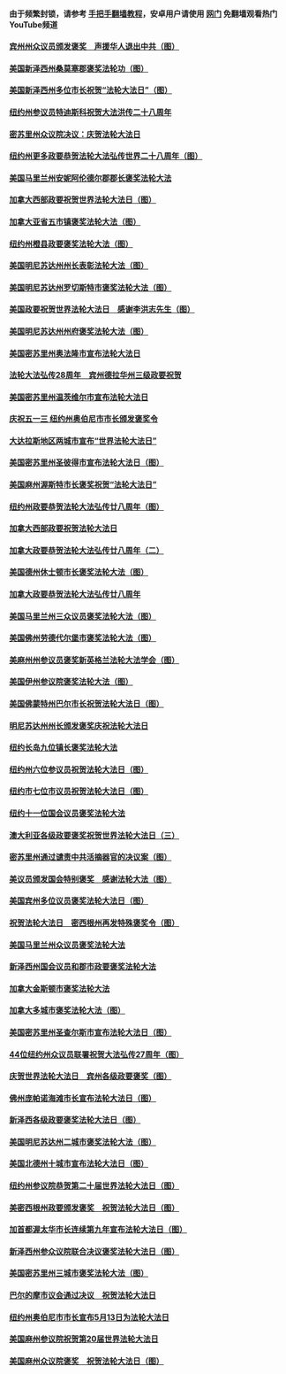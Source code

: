 #### 由于频繁封锁，请参考 [手把手翻墙教程](https://github.com/gfw-breaker/guides/wiki/)，安卓用户请使用 [网门](https://github.com/gfw-breaker/nogfw/blob/master/dl.md?t=01141000) 免翻墙观看热门YouTube频道 

#### [宾州州众议员颁发褒奖　声援华人退出中共（图）](../pages/282/411257.md?t=01141000) 

#### [美国新泽西州桑莫塞郡褒奖法轮功（图）](../pages/282/410690.md?t=01141000) 

#### [美国新泽西州多位市长祝贺“法轮大法日”（图）](../pages/282/407177.md?t=01141000) 

#### [纽约州参议员特迪斯科祝贺大法洪传二十八周年](../pages/282/407145.md?t=01141000) 

#### [密苏里州众议院决议：庆贺法轮大法日](../pages/282/407146.md?t=01141000) 

#### [纽约州更多政要恭贺法轮大法弘传世界二十八周年（图）](../pages/282/406768.md?t=01141000) 

#### [美国马里兰州安妮阿伦德尔郡郡长褒奖法轮大法](../pages/282/406722.md?t=01141000) 

#### [加拿大西部政要祝贺世界法轮大法日（图）](../pages/282/406494.md?t=01141000) 

#### [加拿大亚省五市镇褒奖法轮大法（图）](../pages/282/406493.md?t=01141000) 

#### [纽约州橙县政要褒奖法轮大法（图）](../pages/282/406413.md?t=01141000) 

#### [美国明尼苏达州州长表彰法轮大法（图）](../pages/282/406298.md?t=01141000) 

#### [美国明尼苏达州罗切斯特市褒奖法轮大法（图）](../pages/282/406299.md?t=01141000) 

#### [美国政要祝贺世界法轮大法日　感谢李洪志先生（图）](../pages/282/406137.md?t=01141000) 

#### [美国明尼苏达州州府褒奖法轮大法（图）](../pages/282/406143.md?t=01141000) 

#### [美国密苏里州奥法隆市宣布法轮大法日](../pages/282/405968.md?t=01141000) 

#### [法轮大法弘传28周年　宾州德拉华州三级政要祝贺](../pages/282/405934.md?t=01141000) 

#### [美国密苏里州温茨维尔市宣布法轮大法日](../pages/282/405932.md?t=01141000) 

#### [庆祝五一三 纽约州奥伯尼市市长颁发褒奖令](../pages/282/405969.md?t=01141000) 

#### [大达拉斯地区两城市宣布“世界法轮大法日”](../pages/282/405664.md?t=01141000) 

#### [美国密苏里州圣彼得市宣布法轮大法日（图）](../pages/282/405663.md?t=01141000) 

#### [美国麻州渥斯特市长褒奖祝贺“法轮大法日”](../pages/282/405692.md?t=01141000) 

#### [纽约州政要恭贺法轮大法弘传廿八周年（图）](../pages/282/405601.md?t=01141000) 

#### [加拿大西部政要祝贺法轮大法日](../pages/282/405602.md?t=01141000) 

#### [加拿大政要恭贺法轮大法弘传廿八周年（二）](../pages/282/405072.md?t=01141000) 

#### [美国德州休士顿市长褒奖法轮大法（图）](../pages/282/405014.md?t=01141000) 

#### [加拿大政要恭贺法轮大法弘传廿八周年](../pages/282/404933.md?t=01141000) 

#### [美国马里兰州三众议员褒奖法轮大法（图）](../pages/282/388397.md?t=01141000) 

#### [美国佛州劳德代尔堡市褒奖法轮大法（图）](../pages/282/388352.md?t=01141000) 

#### [美麻州州参议员褒奖新英格兰法轮大法学会（图）](../pages/282/388348.md?t=01141000) 

#### [美国伊州参议院褒奖法轮大法（图）](../pages/282/388314.md?t=01141000) 

#### [美国佛蒙特州巴尔市长祝贺法轮大法日（图）](../pages/282/388315.md?t=01141000) 

#### [明尼苏达州州长颁发褒奖庆祝法轮大法日](../pages/282/388237.md?t=01141000) 

#### [纽约长岛九位镇长褒奖法轮大法](../pages/282/388105.md?t=01141000) 

#### [纽约州六位参议员祝贺法轮大法日（图）](../pages/282/388070.md?t=01141000) 

#### [纽约市七位市议员祝贺法轮大法日（图）](../pages/282/388024.md?t=01141000) 

#### [纽约十一位国会议员褒奖法轮大法](../pages/282/387902.md?t=01141000) 

#### [澳大利亚各级政要褒奖祝贺世界法轮大法日（三）](../pages/282/387882.md?t=01141000) 

#### [密苏里州通过谴责中共活摘器官的决议案（图）](../pages/282/387885.md?t=01141000) 

#### [美议员颁发国会特别褒奖　感谢法轮大法（图）](../pages/282/387731.md?t=01141000) 

#### [美国宾州多位议员褒奖法轮大法日（图）](../pages/282/387733.md?t=01141000) 

#### [祝贺法轮大法日　密西根州再发特殊褒奖令（图）](../pages/282/387742.md?t=01141000) 

#### [美国马里兰州众议员褒奖法轮大法](../pages/282/387564.md?t=01141000) 

#### [新泽西州国会议员和郡市政要褒奖法轮大法](../pages/282/387429.md?t=01141000) 

#### [加拿大金斯顿市褒奖法轮大法](../pages/282/387418.md?t=01141000) 

#### [加拿大多城市褒奖法轮大法（图）](../pages/282/387299.md?t=01141000) 

#### [美国密苏里州圣查尔斯市宣布法轮大法日（图）](../pages/282/387295.md?t=01141000) 

#### [44位纽约州众议员联署祝贺大法弘传27周年（图）](../pages/282/387219.md?t=01141000) 

#### [庆贺世界法轮大法日　宾州各级政要褒奖（图）](../pages/282/387253.md?t=01141000) 

#### [佛州庞帕诺海滩市长宣布法轮大法日（图）](../pages/282/387168.md?t=01141000) 

#### [新泽西各级政要褒奖法轮大法日（图）](../pages/282/387171.md?t=01141000) 

#### [美国明尼苏达州二城市褒奖法轮大法（图）](../pages/282/387177.md?t=01141000) 

#### [美国北德州十城市宣布法轮大法日（图）](../pages/282/386793.md?t=01141000) 

#### [纽约州参议院恭贺第二十届世界法轮大法日（图）](../pages/282/386619.md?t=01141000) 

#### [美密西根州政要颁发褒奖　祝贺法轮大法日（图）](../pages/282/386617.md?t=01141000) 

#### [加首都渥太华市长连续第九年宣布法轮大法日（图）](../pages/282/386409.md?t=01141000) 

#### [新泽西州参众议院联合决议褒奖法轮大法日（图）](../pages/282/386417.md?t=01141000) 

#### [美国密苏里州三城市褒奖法轮大法（图）](../pages/282/386410.md?t=01141000) 

#### [巴尔的摩市议会通过决议　祝贺法轮大法日](../pages/282/386371.md?t=01141000) 

#### [纽约州奥伯尼市市长宣布5月13日为法轮大法日](../pages/282/386096.md?t=01141000) 

#### [美国麻州参议院祝贺第20届世界法轮大法日](../pages/282/386097.md?t=01141000) 

#### [美国麻州众议院褒奖　祝贺法轮大法日（图）](../pages/282/386022.md?t=01141000) 

